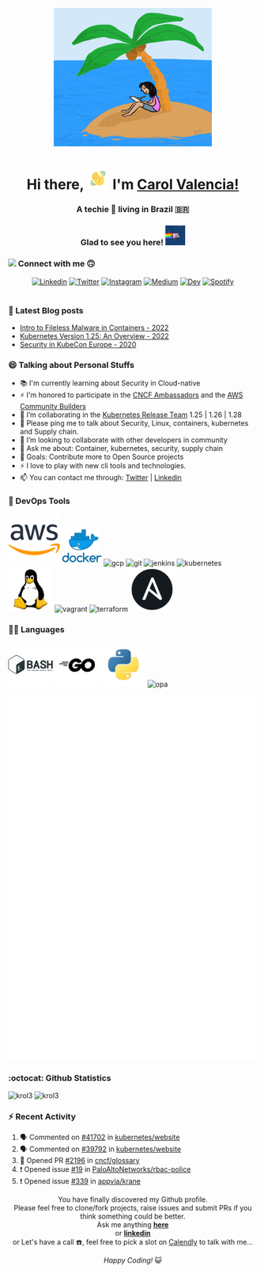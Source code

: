 <p align="center">
  <img src="./img/write.gif" height="280dp" width="320dp">
</p>
<h1 align="center">
    Hi there, 
    <img src="./img/wave.gif" 
         alt="Waving hand animated gif"
         height="45"
         width="45" />
  I'm <a href="https://www.linkedin.com/in/carolgv/" target="_blank">Carol Valencia!</a>
</h1>
<h3 align="center">
A techie 🚀 living in Brazil 🇧🇷 
</h3>

<h3 align="center">

Glad to see you here! 
<img src="./img/cat-run.gif" 
         alt="Waving hand animated gif"
         height="40"
         width="40" />
</h3>

### <img src="https://media.giphy.com/media/LnQjpWaON8nhr21vNW/giphy.gif" weight="40" height="40"></img> Connect with me 🙃
<div align="center">
<a href="https://linkedin.com/in/carolgv" target="blank"><img align="center" src="https://raw.githubusercontent.com/rahuldkjain/github-profile-readme-generator/master/src/images/icons/Social/linked-in-alt.svg" height="40" width="40" alt="Linkedin" /></a>
<a href="https://twitter.com/krol_valencia" target="blank"><img align="center" src="https://raw.githubusercontent.com/rahuldkjain/github-profile-readme-generator/master/src/images/icons/Social/twitter.svg" height="40" width="40" alt="Twitter" /></a>
<a href="https://www.instagram.com/krol3" target="_blank"><img align="center" src="https://raw.githubusercontent.com/rahuldkjain/github-profile-readme-generator/master/src/images/icons/Social/instagram.svg" height="40" width="40" alt="Instagram"></a>
<a href="https://krol3.medium.com" target="blank"><img align="center" src="https://raw.githubusercontent.com/rahuldkjain/github-profile-readme-generator/master/src/images/icons/Social/medium.svg" height="40" width="40" alt="Medium" /></a>
<a href="https://dev.to/krol_valencia" target="blank"><img align="center" src="https://raw.githubusercontent.com/rahuldkjain/github-profile-readme-generator/master/src/images/icons/Social/devto.svg" height="40" width="40" alt="Dev" /></a>
<a href="https://open.spotify.com/user/krol3" target="_blank"><img align="center" src="https://raw.githubusercontent.com/rahuldkjain/github-profile-readme-generator/master/src/images/icons/Social/spotify.svg" height="40" width="40" alt="Spotify"></a>
</div>

<!--
**krol3/krol3** is a ✨ _special_ ✨ repository because its `README.md` (this file) appears on your GitHub profile.

Here are some ideas to get you started:

- 🔭 I’m currently working on ...
- 🌱 I’m currently learning ...
- 👯 I’m looking to collaborate on ...
- 🤔 I’m looking for help with ...
- 💬 Ask me about .... Beside programming, I like running, beach-tennis, traveling and cats
- 📫 How to reach me: ...
- 😄 Pronouns: ...
- ⚡ Fun fact: ...
-->
</br>

### :card_index: Latest Blog posts
<!-- BLOG-POST-LIST:START -->
- [Intro to Fileless Malware in Containers - 2022](https://blog.aquasec.com/intro-to-fileless-malware-in-containers)
- [Kubernetes Version 1.25: An Overview - 2022](https://blog.aquasec.com/kubernetes-version-1.25)
- [Security in KubeCon Europe - 2020](https://krol3.medium.com/security-in-kubecon-europe-2020-859f41beb948)
<!-- BLOG-POST-LIST:END -->

### 😄 Talking about Personal Stuffs
- 📚 I'm currently learning about Security in Cloud-native
- ⚡ I'm honored to participate in the [CNCF Ambassadors](https://www.cncf.io/people/ambassadors/) and the [AWS Community Builders](https://aws.amazon.com/developer/community/community-builders/)
- 👯 I’m collaborating in the [Kubernetes Release Team](https://github.com/kubernetes/sig-release/tree/master/release-team) 1.25 | 1.26 | 1.28
- 🌱 Please ping me to talk about Security, Linux, containers, kubernetes and Supply chain.
- 👯 I’m looking to collaborate with other developers in community
- 💬 Ask me about: Container, kubernetes, security, supply chain
- 🥅 Goals: Contribute more to Open Source projects
- ⚡ I love to play with new cli tools and technologies.
- 📫 You can contact me through: [Twitter](https://twitter.com/krol_valencia) | [Linkedin](https://linkedin.com/in/carolgv) 

### 🧰 DevOps Tools
<p align="left">
<img src="https://raw.githubusercontent.com/devicons/devicon/master/icons/amazonwebservices/amazonwebservices-original-wordmark.svg" alt="aws" width="105" height="105"/> 
<img src="https://raw.githubusercontent.com/github/explore/80688e429a7d4ef2fca1e82350fe8e3517d3494d/topics/docker/docker.png" alt="docker" width="80" height="80"/> 
<img src="https://www.vectorlogo.zone/logos/google_cloud/google_cloud-icon.svg" alt="gcp" width="90" height="90"/> 
<img src="https://www.vectorlogo.zone/logos/git-scm/git-scm-icon.svg" alt="git" width="90" height="90"/> 
<img src="https://www.vectorlogo.zone/logos/jenkins/jenkins-icon.svg" alt="jenkins" width="90" height="90"/> 
<img src="https://www.vectorlogo.zone/logos/kubernetes/kubernetes-icon.svg" alt="kubernetes" width="90" height="90"/>
<img src="https://raw.githubusercontent.com/github/explore/80688e429a7d4ef2fca1e82350fe8e3517d3494d/topics/linux/linux.png" alt="linux" width="90" height="90"/> 
<img src="https://www.vectorlogo.zone/logos/vagrantup/vagrantup-icon.svg" alt="vagrant" width="90" height="90"/>
<img src="https://camo.githubusercontent.com/d13e208052a3e9d83243cd804635e60e4a238c43a86ce1bc6aea249c39c67709/68747470733a2f2f7777772e766563746f726c6f676f2e7a6f6e652f6c6f676f732f7465727261666f726d696f2f7465727261666f726d696f2d617232312e737667" alt="terraform" width="110" height="110"/>  
<img src="https://raw.githubusercontent.com/github/explore/80688e429a7d4ef2fca1e82350fe8e3517d3494d/topics/ansible/ansible.png" alt="ansible" width="90" height="90"/>
</p>

### 👩‍💻 Languages
<p align="left">
<img src="https://raw.githubusercontent.com/github/explore/80688e429a7d4ef2fca1e82350fe8e3517d3494d/topics/bash/bash.png" alt="bash" width="90" height="90"/> 
<img src="https://raw.githubusercontent.com/github/explore/80688e429a7d4ef2fca1e82350fe8e3517d3494d/topics/go/go.png" alt="go" width="90" height="90"/>
<img src="https://raw.githubusercontent.com/github/explore/80688e429a7d4ef2fca1e82350fe8e3517d3494d/topics/python/python.png" alt="python" width="90" height="90"/> 
<img src="https://camo.githubusercontent.com/aee47673482ae9337b1a495f7e747d35e55f4a3081e5cd65768e65686f6f2de4/68747470733a2f2f7777772e766563746f726c6f676f2e7a6f6e652f6c6f676f732f6f70656e706f6c6963796167656e742f6f70656e706f6c6963796167656e742d617232312e737667" alt="opa" width="100" height="100"/> 
</p>

![Metrics](https://github.com/krol3/krol3/blob/master/github-metrics.svg)

### :octocat: Github Statistics

<p align="left">
<img  src="https://github-readme-stats.vercel.app/api?username=krol3&include_all_commits=true&count_private=true&show_icons=true&theme=tokyonight&exclude_repo=neural-network-bike,docker-samples-by-lang&line_height=20&title_color=7A7ADB&icon_color=2234AE&text_color=D3D3D3&bg_color=0,000000,130F40" alt="krol3" width="480" height="180" />
<img  src="https://github-readme-stats.vercel.app/api/top-langs/?username=krol3&include_all_commits=true&count_private=true&show_icons=true&hide_border=true&layout=compact&langs_count=8&theme=tokyonight&exclude_repo=neural-network-bike,docker-samples-by-lang&line_height=20&title_color=7A7ADB&icon_color=2234AE&text_color=D3D3D3&bg_color=0,000000,130F40" alt="krol3"/>
</p>

### :zap: Recent Activity
<!--START_SECTION:activity-->
1. 🗣 Commented on [#41702](https://github.com/kubernetes/website/issues/41702) in [kubernetes/website](https://github.com/kubernetes/website)
2. 🗣 Commented on [#39792](https://github.com/kubernetes/website/issues/39792) in [kubernetes/website](https://github.com/kubernetes/website)
3. 💪 Opened PR [#2196](https://github.com/cncf/glossary/pull/2196) in [cncf/glossary](https://github.com/cncf/glossary)
4. ❗ Opened issue [#19](https://github.com/PaloAltoNetworks/rbac-police/issues/19) in [PaloAltoNetworks/rbac-police](https://github.com/PaloAltoNetworks/rbac-police)
5. ❗ Opened issue [#339](https://github.com/appvia/krane/issues/339) in [appvia/krane](https://github.com/appvia/krane)
<!--END_SECTION:activity-->


<div align="center">
    
You have finally discovered my Github profile. <br>
Please feel free to clone/fork projects, raise issues and submit PRs if you think something could be better. <br>
Ask me anything <a href="https://github.com/krol3/krol3/issues/new"><b>here</b></a><br>
or <a href="https://www.linkedin.com/in/carolgv/"><b>linkedin</b></a>  <br>
or Let's have a call ☎️, feel free to pick a slot on <a href="https://calendly.com/krol/30min">Calendly</a> to talk with me...

<i>Happy Coding!</i> 😺

</div>

